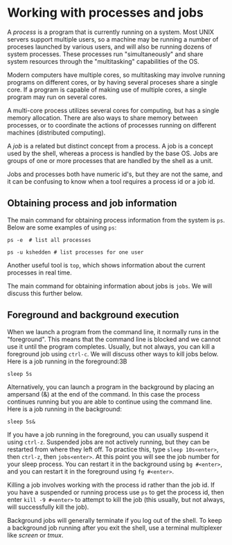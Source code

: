 Working with processes and jobs
===============================

A *process* is a program that is currently running on a system.  Most
UNIX servers support multiple users, so a machine may be running a
number of proceses launched by various users, and will also be running
dozens of system processes.  These processes run "simultaneously" and
share system resources through the "multitasking" capabilities of the
OS.

Modern computers have multiple cores, so multitasking may involve
running programs on different cores, or by having several proceses
share a single core.  If a program is capable of making use of
multiple cores, a single program may run on several cores.

A multi-core process utilizes several cores for computing, but has a
single memory allocation.  There are also ways to share memory between
processes, or to coordinate the actions of processes running on
different machines (distributed computing).

A *job* is a related but distinct concept from a process.  A job is a
concept used by the shell, whereas a process is handled by the base
OS.  Jobs are groups of one or more processes that are handled by the
shell as a unit.

Jobs and processes both have numeric id's, but they are not the same,
and it can be confusing to know when a tool requires a process id or a
job id.

Obtaining process and job information
-------------------------------------

The main command for obtaining process information from the system is
`ps`.  Below are some examples of using `ps`:

```
ps -e  # list all processes

ps -u kshedden # list processes for one user
```

Another useful tool is `top`, which shows information about the
current processes in real time.

The main command for obtaining information about jobs is `jobs`.  We
will discuss this further below.

Foreground and background execution
-----------------------------------

When we launch a program from the command line, it normally runs in
the "foreground". This means that the command line is blocked and we
cannot use it until the program completes.  Usually, but not always,
you can kill a foreground job using `ctrl-c`.  We will discuss other
ways to kill jobs below.  Here is a job running in the foreground:3B

```
sleep 5s
```

Alternatively, you can launch a program in the background by placing
an ampersand (&) at the end of the command.  In this case the process
continues running but you are able to continue using the command line.
Here is a job running in the background:

```
sleep 5s&
```

If you have a job running in the foreground, you can usually suspend
it using `ctrl-z`.  Suspended jobs are not actively running, but they
can be restarted from where they left off.  To practice this, type
`sleep 10s<enter>`, then `ctrl-z`, then `jobs<enter>`.  At this point
you will see the job number for your sleep process.  You can restart
it in the background using `bg #<enter>`, and you can restart it in
the foreground using `fg #<enter>`.

Killing a job involves working with the process id rather than the job
id.  If you have a suspended or running process use `ps` to get the
process id, then enter `kill -9 #<enter>` to attempt to kill the job
(this usually, but not always, will successfully kill the job).

Background jobs will generally terminate if you log out of the shell.
To keep a background job running after you exit the shell, use a
terminal multiplexer like *screen* or *tmux*.

